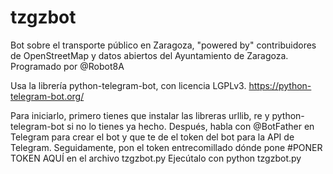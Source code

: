 # tzgzbot
Bot sobre el transporte público en Zaragoza, "powered by" contribuidores de OpenStreetMap y datos abiertos del Ayuntamiento de Zaragoza. Programado por @Robot8A

Usa la librería python-telegram-bot, con licencia LGPLv3. https://python-telegram-bot.org/


Para iniciarlo, primero tienes que instalar las libreras urllib, re y python-telegram-bot si no lo tienes ya hecho.
Después, habla con @BotFather en Telegram para crear el bot y que te de el token del bot para la API de Telegram.
Seguidamente, pon el token entrecomillado dónde pone #PONER TOKEN AQUÍ en el archivo tzgzbot.py
Ejecútalo con python tzgzbot.py
